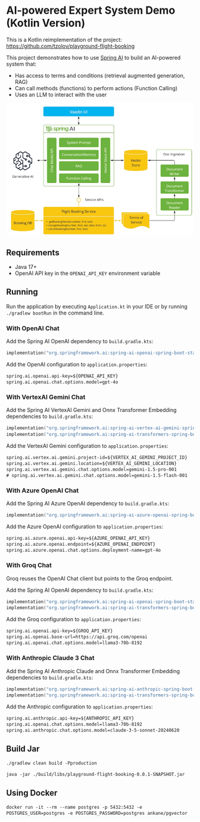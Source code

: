 # AI-powered Expert System Demo (Kotlin Version)

This is a Kotlin reimplementation of the project: https://github.com/tzolov/playground-flight-booking

This project demonstrates how to use [Spring AI](https://github.com/spring-projects/spring-ai) to build an AI-powered system that:

- Has access to terms and conditions (retrieval augmented generation, RAG)
- Can call methods (functions) to perform actions (Function Calling)
- Uses an LLM to interact with the user

![alt text](diagram.jpg)

## Requirements

- Java 17+
- OpenAI API key in the `OPENAI_API_KEY` environment variable

## Running

Run the application by executing `Application.kt` in your IDE or by running `./gradlew bootRun` in the command line.

### With OpenAI Chat

Add the Spring AI OpenAI dependency to `build.gradle.kts`:

```kotlin
implementation("org.springframework.ai:spring-ai-openai-spring-boot-starter:1.0.0-SNAPSHOT")
```

Add the OpenAI configuration to `application.properties`:
```
spring.ai.openai.api-key=${OPENAI_API_KEY}
spring.ai.openai.chat.options.model=gpt-4o
```

### With VertexAI Gemini Chat
Add the Spring AI VertexAI Gemini and Onnx Transformer Embedding dependencies to `build.gradle.kts`:
```kotlin
implementation("org.springframework.ai:spring-ai-vertex-ai-gemini-spring-boot-starter:1.0.0-SNAPSHOT")
implementation("org.springframework.ai:spring-ai-transformers-spring-boot-starter:1.0.0-SNAPSHOT")
```

Add the VertexAI Gemini configuration to `application.properties`:
```
spring.ai.vertex.ai.gemini.project-id=${VERTEX_AI_GEMINI_PROJECT_ID}
spring.ai.vertex.ai.gemini.location=${VERTEX_AI_GEMINI_LOCATION}
spring.ai.vertex.ai.gemini.chat.options.model=gemini-1.5-pro-001
# spring.ai.vertex.ai.gemini.chat.options.model=gemini-1.5-flash-001
```

### With Azure OpenAI Chat
Add the Spring AI Azure OpenAI dependency to `build.gradle.kts`:
```kotlin
implementation("org.springframework.ai:spring-ai-azure-openai-spring-boot-starter:1.0.0-SNAPSHOT")
```

Add the Azure OpenAI configuration to `application.properties`:
```
spring.ai.azure.openai.api-key=${AZURE_OPENAI_API_KEY}
spring.ai.azure.openai.endpoint=${AZURE_OPENAI_ENDPOINT}
spring.ai.azure.openai.chat.options.deployment-name=gpt-4o
```

### With Groq Chat
Groq reuses the OpenAI Chat client but points to the Groq endpoint.

Add the Spring AI OpenAI dependency to `build.gradle.kts`:
```kotlin
implementation("org.springframework.ai:spring-ai-openai-spring-boot-starter:1.0.0-SNAPSHOT")
implementation("org.springframework.ai:spring-ai-transformers-spring-boot-starter:1.0.0-SNAPSHOT")
```

Add the Groq configuration to `application.properties`:
```
spring.ai.openai.api-key=${GROQ_API_KEY}
spring.ai.openai.base-url=https://api.groq.com/openai
spring.ai.openai.chat.options.model=llama3-70b-8192
```

### With Anthropic Claude 3 Chat
Add the Spring AI Anthropic Claude and Onnx Transformer Embedding dependencies to `build.gradle.kts`:
```kotlin
implementation("org.springframework.ai:spring-ai-anthropic-spring-boot-starter:1.0.0-SNAPSHOT")
implementation("org.springframework.ai:spring-ai-transformers-spring-boot-starter:1.0.0-SNAPSHOT")
```

Add the Anthropic configuration to `application.properties`:
```
spring.ai.anthropic.api-key=${ANTHROPIC_API_KEY}
spring.ai.openai.chat.options.model=llama3-70b-8192
spring.ai.anthropic.chat.options.model=claude-3-5-sonnet-20240620
```

## Build Jar
```shell
./gradlew clean build -Pproduction
```

```shell
java -jar ./build/libs/playground-flight-booking-0.0.1-SNAPSHOT.jar
```

## Using Docker
```shell
docker run -it --rm --name postgres -p 5432:5432 -e POSTGRES_USER=postgres -e POSTGRES_PASSWORD=postgres ankane/pgvector
```